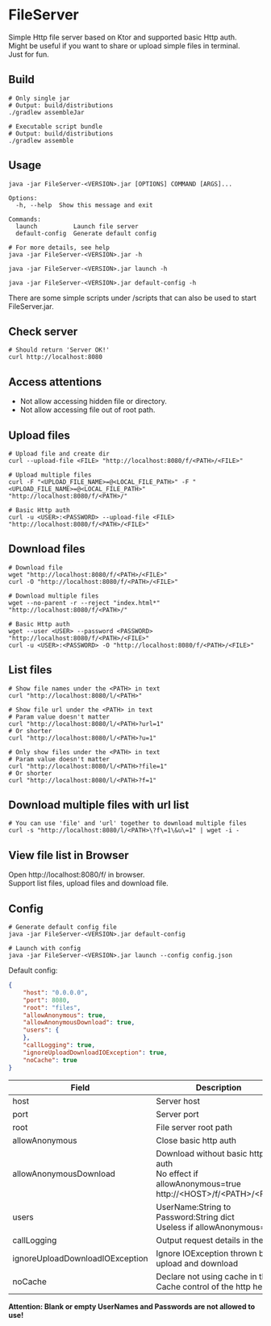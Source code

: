 # FileServer
Simple Http file server based on Ktor and supported basic Http auth.  
Might be useful if you want to share or upload simple files in terminal.  
Just for fun.

## Build
```shell
# Only single jar
# Output: build/distributions
./gradlew assembleJar

# Executable script bundle
# Output: build/distributions
./gradlew assemble
```

## Usage
```
java -jar FileServer-<VERSION>.jar [OPTIONS] COMMAND [ARGS]...

Options:
  -h, --help  Show this message and exit

Commands:
  launch          Launch file server
  default-config  Generate default config
```

```shell
# For more details, see help
java -jar FileServer-<VERSION>.jar -h

java -jar FileServer-<VERSION>.jar launch -h

java -jar FileServer-<VERSION>.jar default-config -h
```

There are some simple scripts under /scripts that can also be used to start FileServer.jar.

## Check server
```shell
# Should return 'Server OK!'
curl http://localhost:8080
```

## Access attentions

- Not allow accessing hidden file or directory. 
- Not allow accessing file out of root path.

## Upload files
```shell
# Upload file and create dir
curl --upload-file <FILE> "http://localhost:8080/f/<PATH>/<FILE>"

# Upload multiple files
curl -F "<UPLOAD_FILE_NAME>=@<LOCAL_FILE_PATH>" -F "<UPLOAD_FILE_NAME>=@<LOCAL_FILE_PATH>" "http://localhost:8080/f/<PATH>/"

# Basic Http auth
curl -u <USER>:<PASSWORD> --upload-file <FILE> "http://localhost:8080/f/<PATH>/<FILE>"
```

## Download files
```shell
# Download file
wget "http://localhost:8080/f/<PATH>/<FILE>"
curl -O "http://localhost:8080/f/<PATH>/<FILE>"

# Download multiple files
wget --no-parent -r --reject "index.html*" "http://localhost:8080/f/<PATH>/"

# Basic Http auth
wget --user <USER> --password <PASSWORD> "http://localhost:8080/f/<PATH>/<FILE>"
curl -u <USER>:<PASSWORD> -O "http://localhost:8080/f/<PATH>/<FILE>"
```

## List files
```shell
# Show file names under the <PATH> in text
curl "http://localhost:8080/l/<PATH>"

# Show file url under the <PATH> in text
# Param value doesn't matter
curl "http://localhost:8080/l/<PATH>?url=1"
# Or shorter
curl "http://localhost:8080/l/<PATH>?u=1"

# Only show files under the <PATH> in text
# Param value doesn't matter
curl "http://localhost:8080/l/<PATH>?file=1"
# Or shorter
curl "http://localhost:8080/l/<PATH>?f=1"
```

## Download multiple files with url list
```shell
# You can use 'file' and 'url' together to download multiple files
curl -s "http://localhost:8080/l/<PATH>\?f\=1\&u\=1" | wget -i -
```

## View file list in Browser
Open http://localhost:8080/f/ in browser.  
Support list files, upload files and download file.  

## Config
```shell
# Generate default config file
java -jar FileServer-<VERSION>.jar default-config

# Launch with config
java -jar FileServer-<VERSION>.jar launch --config config.json
```

Default config:  
```json
{
    "host": "0.0.0.0",
    "port": 8080,
    "root": "files",
    "allowAnonymous": true,
    "allowAnonymousDownload": true,
    "users": {
    },
    "callLogging": true,
    "ignoreUploadDownloadIOException": true,
    "noCache": true
}
```
| Field                           | Description                                                                                                   |
|---------------------------------|---------------------------------------------------------------------------------------------------------------|
| host                            | Server host                                                                                                   |
| port                            | Server port                                                                                                   |
| root                            | File server root path                                                                                         |
| allowAnonymous                  | Close basic http auth                                                                                         |
| allowAnonymousDownload          | Download without basic http auth<br/>No effect if allowAnonymous=true<br/>http://\<HOST\>/f/\<PATH\>/\<FILE\> |
| users                           | UserName:String to Password:String dict<br/>Useless if allowAnonymous=true                                    |
| callLogging                     | Output request details in the log                                                                             |
| ignoreUploadDownloadIOException | Ignore IOException thrown by upload and download                                                              |
| noCache                         | Declare not using cache in the Cache control of the http header                                               |

**Attention: Blank or empty UserNames and Passwords are not allowed to use!**
